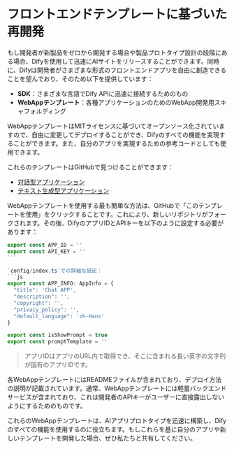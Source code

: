 # フロントエンドテンプレートに基づいた再開発

もし開発者が新製品をゼロから開発する場合や製品プロトタイプ設計の段階にある場合、Difyを使用して迅速にAIサイトをリリースすることができます。同時に、Difyは開発者がさまざまな形式のフロントエンドアプリを自由に創造できることを望んでおり、そのため以下を提供しています：

* **SDK**：さまざまな言語でDify APIに迅速に接続するためのもの
* **WebAppテンプレート**：各種アプリケーションのためのWebApp開発用スキャフォルディング

WebAppテンプレートはMITライセンスに基づいてオープンソース化されていますので、自由に変更してデプロイすることができ、Difyのすべての機能を実現することができます。また、自分のアプリを実現するための参考コードとしても使用できます。

これらのテンプレートはGitHubで見つけることができます：

* [対話型アプリケーション](https://github.com/langgenius/webapp-conversation)
* [テキスト生成型アプリケーション](https://github.com/langgenius/webapp-text-generator)

WebAppテンプレートを使用する最も簡単な方法は、GitHubで「このテンプレートを使用」をクリックすることです。これにより、新しいリポジトリがフォークされます。その後、DifyのアプリIDとAPIキーを以下のように設定する必要があります：

````javascript
export const APP_ID = ''
export const API_KEY = ''
```

`config/index.ts`での詳細な設定：
```js
export const APP_INFO: AppInfo = {
  "title": 'Chat APP',
  "description": '',
  "copyright": '',
  "privacy_policy": '',
  "default_language": 'zh-Hans'
}

export const isShowPrompt = true
export const promptTemplate = ''
````

> アプリIDはアプリのURL内で取得でき、そこに含まれる長い英字の文字列が固有のアプリIDです。

各WebAppテンプレートにはREADMEファイルが含まれており、デプロイ方法の説明が記載されています。通常、WebAppテンプレートには軽量バックエンドサービスが含まれており、これは開発者のAPIキーがユーザーに直接露出しないようにするためのものです。

これらのWebAppテンプレートは、AIアプリプロトタイプを迅速に構築し、Difyのすべての機能を使用するのに役立ちます。もしこれらを基に自分のアプリや新しいテンプレートを開発した場合、ぜひ私たちと共有してください。